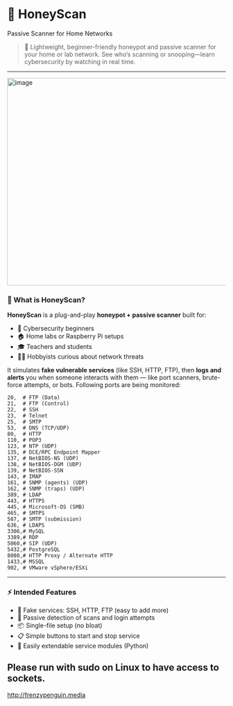 # 🧪 HoneyScan
Passive Scanner for Home Networks

> 🐝 Lightweight, beginner-friendly honeypot and passive scanner for your home or lab network. See who’s scanning or snooping—learn cybersecurity by watching in real time.

---

<img width="698" height="478" alt="image" src="https://github.com/user-attachments/assets/0bde166c-44bf-41c9-890e-7be8c175a58c" />


### 🎯 What is HoneyScan?

**HoneyScan** is a plug-and-play **honeypot + passive scanner** built for:

- 🧠 Cybersecurity beginners
- 🏠 Home labs or Raspberry Pi setups
- 🎓 Teachers and students
- 👩‍💻 Hobbyists curious about network threats

It simulates **fake vulnerable services** (like SSH, HTTP, FTP), then **logs and alerts** you when someone interacts with them — like port scanners, brute-force attempts, or bots. Following ports are being monitored:

    20,  # FTP (Data)
    21,  # FTP (Control)
    22,  # SSH
    23,  # Telnet
    25,  # SMTP
    53,  # DNS (TCP/UDP)
    80,  # HTTP
    110, # POP3
    123, # NTP (UDP)
    135, # DCE/RPC Endpoint Mapper
    137, # NetBIOS-NS (UDP)
    138, # NetBIOS-DGM (UDP)
    139, # NetBIOS-SSN
    143, # IMAP
    161, # SNMP (agents) (UDP)
    162, # SNMP (traps) (UDP)
    389, # LDAP
    443, # HTTPS
    445, # Microsoft-DS (SMB)
    465, # SMTPS
    587, # SMTP (submission)
    636, # LDAPS
    3306,# MySQL
    3389,# RDP
    5060,# SIP (UDP)
    5432,# PostgreSQL
    8080,# HTTP Proxy / Alternate HTTP
    1433,# MSSQL
    902, # VMware vSphere/ESXi

---

### ⚡ Intended Features

- 🧲 Fake services: SSH, HTTP, FTP (easy to add more)
- 📡 Passive detection of scans and login attempts
- 📦 Single-file setup (no bloat)
- 📋 Simple buttons to start and stop service
- 🧩 Easily extendable service modules (Python)

Please run with sudo on Linux to have access to sockets.
---

http://frenzypenguin.media
